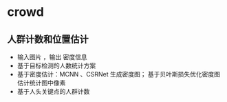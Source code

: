 # crowd

## 人群计数和位置估计
- 输入图片 ，输出 密度信息
- 基于目标检测的人数统计方案
- 基于密度估计：MCNN 、CSRNet 生成密度图； 基于贝叶斯损失优化密度图估计统计图中像素
- 基于人头关键点的人群计数
